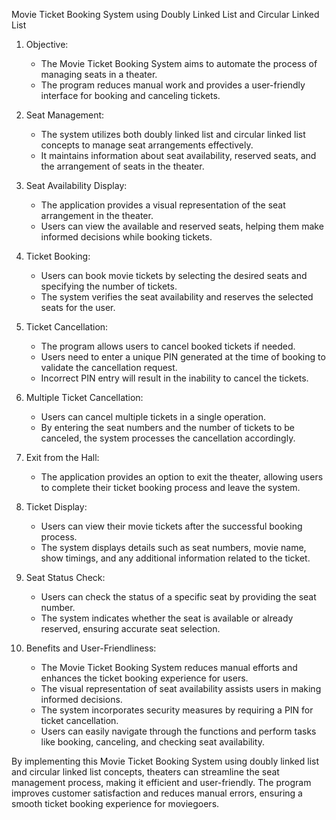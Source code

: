 Movie Ticket Booking System using Doubly Linked List and Circular Linked List

1. Objective:
   - The Movie Ticket Booking System aims to automate the process of managing seats in a theater.
   - The program reduces manual work and provides a user-friendly interface for booking and canceling tickets.

2. Seat Management:
   - The system utilizes both doubly linked list and circular linked list concepts to manage seat arrangements effectively.
   - It maintains information about seat availability, reserved seats, and the arrangement of seats in the theater.

3. Seat Availability Display:
   - The application provides a visual representation of the seat arrangement in the theater.
   - Users can view the available and reserved seats, helping them make informed decisions while booking tickets.

4. Ticket Booking:
   - Users can book movie tickets by selecting the desired seats and specifying the number of tickets.
   - The system verifies the seat availability and reserves the selected seats for the user.

5. Ticket Cancellation:
   - The program allows users to cancel booked tickets if needed.
   - Users need to enter a unique PIN generated at the time of booking to validate the cancellation request.
   - Incorrect PIN entry will result in the inability to cancel the tickets.

6. Multiple Ticket Cancellation:
   - Users can cancel multiple tickets in a single operation.
   - By entering the seat numbers and the number of tickets to be canceled, the system processes the cancellation accordingly.

7. Exit from the Hall:
   - The application provides an option to exit the theater, allowing users to complete their ticket booking process and leave the system.

8. Ticket Display:
   - Users can view their movie tickets after the successful booking process.
   - The system displays details such as seat numbers, movie name, show timings, and any additional information related to the ticket.

9. Seat Status Check:
   - Users can check the status of a specific seat by providing the seat number.
   - The system indicates whether the seat is available or already reserved, ensuring accurate seat selection.

10. Benefits and User-Friendliness:
    - The Movie Ticket Booking System reduces manual efforts and enhances the ticket booking experience for users.
    - The visual representation of seat availability assists users in making informed decisions.
    - The system incorporates security measures by requiring a PIN for ticket cancellation.
    - Users can easily navigate through the functions and perform tasks like booking, canceling, and checking seat availability.

By implementing this Movie Ticket Booking System using doubly linked list and circular linked list concepts, theaters can streamline the seat management process, making it efficient and user-friendly. The program improves customer satisfaction and reduces manual errors, ensuring a smooth ticket booking experience for moviegoers.
